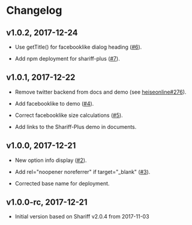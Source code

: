 # Changelog

## v1.0.2, 2017-12-24

- Use getTitle() for facebooklike dialog heading ([#6](https://github.com/richard67/shariff-plus/pull/6)).

- Add npm deployment for shariff-plus ([#7](https://github.com/richard67/shariff-plus/pull/7)).

## v1.0.1, 2017-12-22

- Remove twitter backend from docs and demo (see [heiseonline#276](https://github.com/heiseonline/shariff/pull/276)).

- Add facebooklike to demo ([#4](https://github.com/richard67/shariff-plus/pull/4)).

- Correct facebooklike size calculations ([#5](https://github.com/richard67/shariff-plus/pull/5)).

- Add links to the Shariff-Plus demo in documents.

## v1.0.0, 2017-12-21

- New option info display ([#2](https://github.com/richard67/shariff-plus/pull/2)).

- Add rel="noopener noreferrer" if target="_blank" ([#3](https://github.com/richard67/shariff-plus/pull/3)).

- Corrected base name for deployment.

## v1.0.0-rc, 2017-12-21

- Initial version based on Shariff v2.0.4 from 2017-11-03
